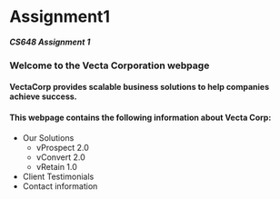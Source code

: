 # Assignment1
 **_CS648 Assignment 1_**

### Welcome to the Vecta Corporation webpage

#### VectaCorp provides scalable business solutions to help companies achieve success.

#### This webpage contains the following information about Vecta Corp:  
* Our Solutions
    * vProspect 2.0
    * vConvert 2.0
    * vRetain 1.0
* Client Testimonials
* Contact information

